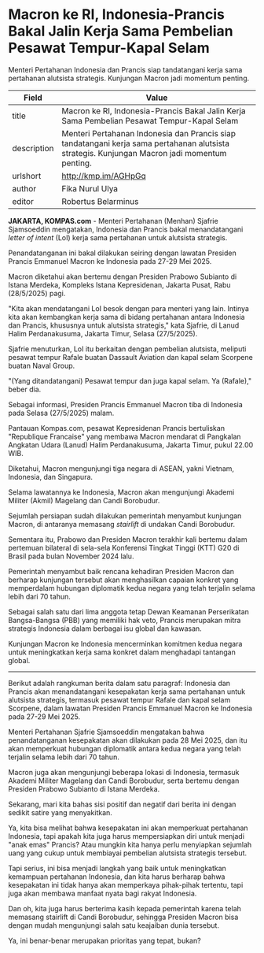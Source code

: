 # Macron ke RI, Indonesia-Prancis Bakal Jalin Kerja Sama Pembelian Pesawat Tempur-Kapal Selam

Menteri Pertahanan Indonesia dan Prancis siap tandatangani kerja sama pertahanan alutsista strategis. Kunjungan Macron jadi momentum penting.

| Field       | Value                                                       |
|-------------|-------------------------------------------------------------|
| title       | Macron ke RI, Indonesia-Prancis Bakal Jalin Kerja Sama Pembelian Pesawat Tempur-Kapal Selam |
| description | Menteri Pertahanan Indonesia dan Prancis siap tandatangani kerja sama pertahanan alutsista strategis. Kunjungan Macron jadi momentum penting. |
| urlshort    | http://kmp.im/AGHpGq |
| author      | Fika Nurul Ulya |
| editor      | Robertus Belarminus |

**JAKARTA, KOMPAS.com** - Menteri Pertahanan (Menhan) Sjafrie Sjamsoeddin mengatakan, Indonesia dan Prancis bakal menandatangani *letter of intent* (LoI) kerja sama pertahanan untuk alutsista strategis.

Penandatanganan ini bakal dilakukan seiring dengan lawatan Presiden Prancis Emmanuel Macron ke Indonesia pada 27-29 Mei 2025.

Macron diketahui akan bertemu dengan Presiden Prabowo Subianto di Istana Merdeka, Kompleks Istana Kepresidenan, Jakarta Pusat, Rabu (28/5/2025) pagi.

\"Kita akan mendatangani LoI besok dengan para menteri yang lain. Intinya kita akan kembangkan kerja sama di bidang pertahanan antara Indonesia dan Prancis, khususnya untuk alutsista strategis,\" kata Sjafrie, di Lanud Halim Perdanakusuma, Jakarta Timur, Selasa (27/5/2025).

Sjafrie menuturkan, LoI itu berkaitan dengan pembelian alutsista, meliputi pesawat tempur Rafale buatan Dassault Aviation dan kapal selam Scorpene buatan Naval Group.

\"(Yang ditandatangani) Pesawat tempur dan juga kapal selam. Ya (Rafale),\" beber dia.

Sebagai informasi, Presiden Prancis Emmanuel Macron tiba di Indonesia pada Selasa (27/5/2025) malam.

Pantauan Kompas.com, pesawat Kepresidenan Prancis bertuliskan \"Republique Francaise\" yang membawa Macron mendarat di Pangkalan Angkatan Udara (Lanud) Halim Perdanakusuma, Jakarta Timur, pukul 22.00 WIB.

Diketahui, Macron mengunjungi tiga negara di ASEAN, yakni Vietnam, Indonesia, dan Singapura.

Selama lawatannya ke Indonesia, Macron akan mengunjungi Akademi Militer (Akmil) Magelang dan Candi Borobudur.

Sejumlah persiapan sudah dilakukan pemerintah menyambut kunjungan Macron, di antaranya memasang *stairlift* di undakan Candi Borobudur.

Sementara itu, Prabowo dan Presiden Macron terakhir kali bertemu dalam pertemuan bilateral di sela-sela Konferensi Tingkat Tinggi (KTT) G20 di Brasil pada bulan November 2024 lalu.

Pemerintah menyambut baik rencana kehadiran Presiden Macron dan berharap kunjungan tersebut akan menghasilkan capaian konkret yang memperdalam hubungan diplomatik kedua negara yang telah terjalin selama lebih dari 70 tahun.

Sebagai salah satu dari lima anggota tetap Dewan Keamanan Perserikatan Bangsa-Bangsa (PBB) yang memiliki hak veto, Prancis merupakan mitra strategis Indonesia dalam berbagai isu global dan kawasan.

Kunjungan Macron ke Indonesia mencerminkan komitmen kedua negara untuk meningkatkan kerja sama konkret dalam menghadapi tantangan global.

---
Berikut adalah rangkuman berita dalam satu paragraf: Indonesia dan Prancis akan menandatangani kesepakatan kerja sama pertahanan untuk alutsista strategis, termasuk pesawat tempur Rafale dan kapal selam Scorpene, dalam lawatan Presiden Prancis Emmanuel Macron ke Indonesia pada 27-29 Mei 2025.

 Menteri Pertahanan Sjafrie Sjamsoeddin mengatakan bahwa penandatanganan kesepakatan akan dilakukan pada 28 Mei 2025, dan itu akan memperkuat hubungan diplomatik antara kedua negara yang telah terjalin selama lebih dari 70 tahun.

 Macron juga akan mengunjungi beberapa lokasi di Indonesia, termasuk Akademi Militer Magelang dan Candi Borobudur, serta bertemu dengan Presiden Prabowo Subianto di Istana Merdeka.



Sekarang, mari kita bahas sisi positif dan negatif dari berita ini dengan sedikit satire yang menyakitkan.

 Ya, kita bisa melihat bahwa kesepakatan ini akan memperkuat pertahanan Indonesia, tapi apakah kita juga harus mempersiapkan diri untuk menjadi "anak emas" Prancis? Atau mungkin kita hanya perlu menyiapkan sejumlah uang yang cukup untuk membiayai pembelian alutsista strategis tersebut.

 Tapi serius, ini bisa menjadi langkah yang baik untuk meningkatkan kemampuan pertahanan Indonesia, dan kita harus berharap bahwa kesepakatan ini tidak hanya akan memperkaya pihak-pihak tertentu, tapi juga akan membawa manfaat nyata bagi rakyat Indonesia.

 Dan oh, kita juga harus berterima kasih kepada pemerintah karena telah memasang stairlift di Candi Borobudur, sehingga Presiden Macron bisa dengan mudah mengunjungi salah satu keajaiban dunia tersebut.

 Ya, ini benar-benar merupakan prioritas yang tepat, bukan?
